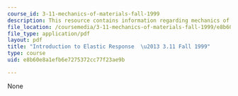 ```yaml
---
course_id: 3-11-mechanics-of-materials-fall-1999
description: This resource contains information regarding mechanics of materials.
file_location: /coursemedia/3-11-mechanics-of-materials-fall-1999/e8b60e8a1efb6e7275372cc77f23ae9b_MIT3_11F99_elas_1.pdf
file_type: application/pdf
layout: pdf
title: "Introduction to Elastic Response  \u2013 3.11 Fall 1999"
type: course
uid: e8b60e8a1efb6e7275372cc77f23ae9b

---
```

None